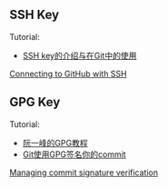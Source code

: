 ## SSH Key

Tutorial:
- [SSH key的介绍与在Git中的使用](https://www.jianshu.com/p/1246cfdbe460)

[Connecting to GitHub with SSH](https://help.github.com/en/github/authenticating-to-github/connecting-to-github-with-ssh)

## GPG Key

Tutorial:
- [阮一峰的GPG教程](http://www.ruanyifeng.com/blog/2013/07/gpg.html)
- [Git使用GPG签名你的commit](https://www.cnblogs.com/xueweihan/p/5430451.html)

[Managing commit signature verification](https://help.github.com/en/github/authenticating-to-github/managing-commit-signature-verification)
<!--stackedit_data:
eyJoaXN0b3J5IjpbODA4NTM2NTg0XX0=
-->